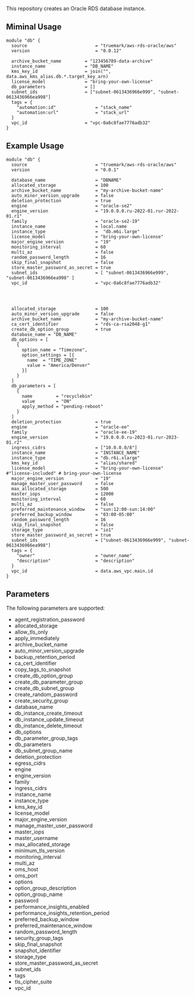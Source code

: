 This repository creates an Oracle RDS database instance. 

## Miminal Usage
```
module "db" {
  source                          = "truemark/aws-rds-oracle/aws"
  version                         = "0.0.12"
  
  archive_bucket_name         = "123456789-data-archive"
  instance_name               = "DB_NAME"
  kms_key_id                  = join("", data.aws_kms_alias.db.*.target_key_arn)
  license_model               = "bring-your-own-license"
  db_parameters               = []
  subnet_ids                  = ["subnet-0613436966e999", "subnet-0613436966ea998"]
  tags = {
    "automation:id"               = "stack_name"
    "automation:url"              = "stack_url"
  }
  vpc_id                      = "vpc-0a6c8fae7776adb32"
}
```

## Example Usage
```
module "db" {
  source                          = "truemark/aws-rds-oracle/aws"
  version                         = "0.0.1"
  
  database_name                   = "DBNAME"
  allocated_storage               = 100
  archive_bucket_name             = "my-archive-bucket-name"
  auto_minor_version_upgrade      = false
  deletion_protection             = true
  engine                          = "oracle-se2"
  engine_version                  = "19.0.0.0.ru-2022-01.rur-2022-01.r1"
  family                          = "oracle-se2-19"
  instance_name                   = local.name
  instance_type                   =  "db.m6i.large" 
  license_model                   = "bring-your-own-license"
  major_engine_version            = "19"
  monitoring_interval             = 60
  multi_az                        = false
  random_password_length          = 16
  skip_final_snapshot             = false
  store_master_password_as_secret = true
  subnet_ids                      = [ "subnet-0613436966e999", "subnet-0613436966ea998" ]
  vpc_id                          = "vpc-0a6c8fae7776adb32"
  
    
  

  allocated_storage               = 100
  auto_minor_version_upgrade      = false
  archive_bucket_name             = "my-archive-bucket-name"
  ca_cert_identifier              = "rds-ca-rsa2048-g1"
  create_db_option_group          = true
  database_name = "DB_NAME"
  db_options = [
    {
      option_name = "Timezone",
      option_settings = [{
        name  = "TIME_ZONE"
        value = "America/Denver"
      }]
    }
  ]
  db_parameters = [
    {
      name         = "recyclebin"
      value        = "ON"
      apply_method = "pending-reboot"
    }
  ]
  deletion_protection             = true
  engine                          = "oracle-ee"
  family                          = "oracle-ee-19"
  engine_version                  = "19.0.0.0.ru-2023-01.rur-2023-01.r2"
  ingress_cidrs                   = ["10.0.0.0/8"]
  instance_name                   = "INSTANCE_NAME"
  instance_type                   = "db.r6i.xlarge"
  kms_key_id                      = "alias/shared"
  license_model                   = "bring-your-own-license" #"license-included" # bring-your-own-license
  major_engine_version            = "19"
  manage_master_user_password     = false
  max_allocated_storage           = 500
  master_iops                     = 12000
  monitoring_interval             = 60
  multi_az                        = false
  preferred_maintenance_window    = "sun:12:00-sun:14:00"
  preferred_backup_window         = "03:00-05:00"
  random_password_length          = 16
  skip_final_snapshot             = false
  storage_type                    = "io1"
  store_master_password_as_secret = true
  subnet_ids                      = ["subnet-0613436966e999", "subnet-0613436966ea998"]
  tags = {
    "owner"                       = "owner_name"
    "description"                 = "description"
  }
  vpc_id                          = data.aws_vpc.main.id
}
```
## Parameters
The following parameters are supported:

- agent_registration_password
- allocated_storage
- allow_tls_only
- apply_immediately
- archive_bucket_name
- auto_minor_version_upgrade
- backup_retention_period
- ca_cert_identifier
- copy_tags_to_snapshot
- create_db_option_group
- create_db_parameter_group
- create_db_subnet_group
- create_random_password
- create_security_group
- database_name
- db_instance_create_timeout
- db_instance_update_timeout
- db_instance_delete_timeout
- db_options
- db_parameter_group_tags
- db_parameters
- db_subnet_group_name
- deletion_protection
- egress_cidrs
- engine
- engine_version
- family
- ingress_cidrs
- instance_name
- instance_type
- kms_key_id
- license_model
- major_engine_version
- manage_master_user_password
- master_iops
- master_username
- max_allocated_storage
- minimum_tls_version
- monitoring_interval
- multi_az
- oms_host
- oms_port
- options
- option_group_description
- option_group_name
- password
- performance_insights_enabled
- performance_insights_retention_period
- preferred_backup_window
- preferred_maintenance_window
- random_password_length
- security_group_tags
- skip_final_snapshot
- snapshot_identifier
- storage_type
- store_master_password_as_secret
- subnet_ids
- tags
- tls_cipher_suite
- vpc_id